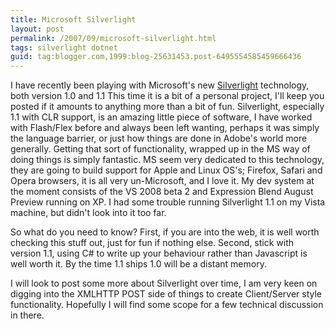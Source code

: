 ```yaml
---
title: Microsoft Silverlight
layout: post
permalink: /2007/09/microsoft-silverlight.html
tags: silverlight dotnet
guid: tag:blogger.com,1999:blog-25631453.post-6495554585459666436
---
```


I have recently been playing with Microsoft's new [Silverlight](http://www.silverlight.net/) technology, both version 1.0 and 1.1
This time it is a bit of a personal project, I'll keep you posted if it amounts to anything more than a bit of fun.
Silverlight, especially 1.1 with CLR support, is an amazing little piece of software, I have worked with Flash/Flex before and always been left wanting, perhaps it was simply the language barrier, or just how things are done in Adobe's world more generally. Getting that sort of functionality, wrapped up in the MS way of doing things is simply fantastic.
MS seem very dedicated to this technology, they are going to build support for Apple and Linux OS's; Firefox, Safari and Opera browsers, it is all very un-Microsoft, and I love it.
My dev system at the moment consists of the VS 2008 beta 2 and Expression Blend August Preview running on XP. I had some trouble running Silverlight 1.1 on my Vista machine, but didn't look into it too far.

So what do you need to know?
First, if you are into the web, it is well worth checking this stuff out, just for fun if nothing else.
Second, stick with version 1.1, using C# to write up your behaviour rather than Javascript is well worth it. By the time 1.1 ships 1.0 will be a distant memory.

I will look to post some more about Silverlight over time, I am very keen on digging into the XMLHTTP POST side of things to create Client/Server style functionality. Hopefully I will find some scope for a few technical discussion in there.
